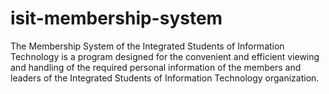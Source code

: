 # isit-membership-system
The Membership System of the Integrated Students of Information Technology is a program designed for the convenient and efficient viewing and handling of the required personal information of the members and leaders of the Integrated Students of Information Technology organization.
